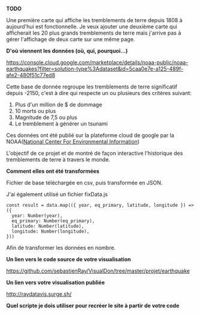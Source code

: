 **TODO**

Une première carte qui affiche les tremblements de terre depuis 1808 à aujourd'hui est fonctionnelle. Je veux ajouter une deuxième carte qui afficherait les 20 plus grands tremblements de terre mais j'arrive pas à gérer l'affichage de deux carte sur une même page.



**D'où viennent les données (où, qui, pourquoi...)**

https://console.cloud.google.com/marketplace/details/noaa-public/noaa-earthquakes?filter=solution-type%3Adataset&id=5caa0e7e-a125-489f-afe2-480f51c77ed8

Cette base de donnée regroupe les tremblements de terre significatif depuis -2150, c'est à dire qui respecte un ou plusieurs des critères suivant:

1. Plus d'un million de $ de dommage
2. 10 morts ou plus
3. Magnitude de 7,5 ou plus
4. Le tremblement à générer un tsunami

Ces données ont été publié sur la plateforme cloud de google par la NOAA([National Center For Environmental Information](https://data.nodc.noaa.gov/cgi-bin/iso?id=gov.noaa.ngdc.mgg.hazards:G012153)) 

L'objectif de ce projet et de montré de façon interactive l'historique des tremblements de terre à travers le monde.

**Comment elles ont été transformées**

Fichier de base téléchargée en csv, puis transformée en JSON.

J'ai également utilisé un fichier fixData.js

```
const result = data.map(({ year, eq_primary, latitude, longitude }) => ({
  year: Number(year),
  eq_primary: Number(eq_primary),
  latitude: Number(latitude),
  longitude: Number(longitude),
}))
```

Afin de transformer les données en nombre.

**Un lien vers le code source de votre visualisation**

https://github.com/sebastienRay/VisualDon/tree/master/projet/earthquake

**Un lien vers votre visualisation publiée**

http://raydatavis.surge.sh/

**Quel scripte je dois utiliser pour recréer le site à partir de votre code**